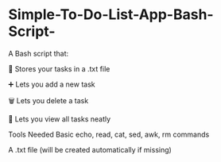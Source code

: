 # Simple-To-Do-List-App-Bash-Script-

A Bash script that:

📄 Stores your tasks in a .txt file

➕ Lets you add a new task

🗑️ Lets you delete a task

👀 Lets you view all tasks neatly

Tools Needed
Basic echo, read, cat, sed, awk, rm commands

A .txt file (will be created automatically if missing)

